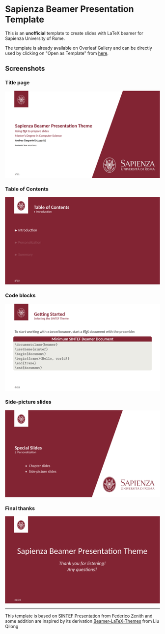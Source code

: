 # Sapienza Beamer Presentation Template

This is an **unofficial** template to create slides with LaTeX beamer for Sapienza University of Rome.

The template is already available on Overleaf Gallery and can be directly used by clicking on "Open as Template" from [here](https://www.overleaf.com/latex/templates/sapienza-presentation/yyksmrskffhk).

## Screenshots

### Title page

![](screenshots/title_page.png)

### Table of Contents

![](screenshots/table_of_contents.png)

### Code blocks

![](screenshots/code_block.png)

### Side-picture slides

![](screenshots/chapter.png)

### Final thanks

![](screenshots/final.png)

---

This template is based on [SINTEF Presentation](https://www.overleaf.com/latex/templates/sintef-presentation/jhbhdffczpnx) from [Federico Zenith](mailto:federico.zenith@sintef.no) and some addition are inspired by its derivation [Beamer-LaTeX-Themes](https://github.com/TOB-KNPOB/Beamer-LaTeX-Themes) from Liu Qilong